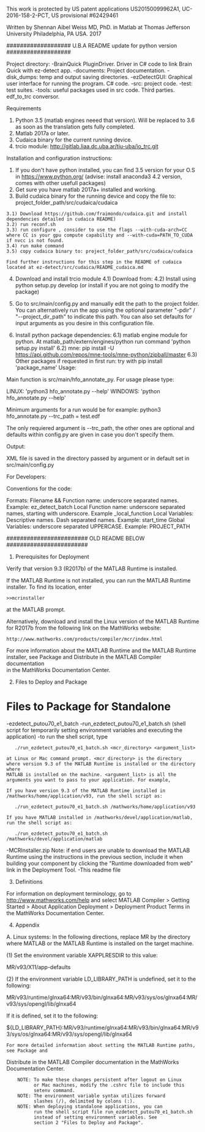 This work is protected by US patent applications US20150099962A1,
 UC-2016-158-2-PCT, US provisional #62429461

 Written by Shennan Aibel Weiss MD, PhD. in Matlab at Thomas Jefferson University
 Philadelphia, PA USA. 2017

###################         U.B.A README update for python version        ################### 

Project directory: 
  -BrainQuick PluginDriver. Driver in C# code to link Brain Quick with ez-detect app.
  -documents: Project documentation.
  -disk_dumps: temp and output saving directories.
  -ezDetectGUI: Graphical user interface for running the program. C# code.
  -src: project code.
  -test: test suites.
  -tools: useful packages used in src code. Third parties. edf_to_trc conversor.

Requirements 

  1) Python 3.5 (matlab engines neeed that version). Will be replaced to 3.6 as soon as the translation gets fully completed.
  2) Matlab 2017a or later. 
  3) Cudaica binary for the current running device.
  4) trcio module: http://gitlab.liaa.dc.uba.ar/tju-uba/io_trc.git


Installation and configuration instructions:
 
  1) If you don't have python installed, you can find 3.5 version for your O.S in https://www.python.org/ (advise: install anaconda3 4.2 version, comes with other usefull packages)
  2) Get sure you have matlab 2017a+ installed and working. 
  3) Build cudaica binary for the running device and copy the file to: project_folder_path/src/cudaica/cudaica
    
    3.1) Download https://github.com/fraimondo/cudaica.git and install dependencies detailed in cudaica README)
    3.2) run reconf.sh
    3.3) run configure , consider to use the flags --with-cuda-arch=CC where CC is your gpu compute capability and --with-cuda=PATH_TO_CUDA if nvcc is not found.
    3.4) run make command
    3.5) copy cudaica binary to: project_folder_path/src/cudaica/cudaica
    
    Find further instructions for this step in the README of cudaica located at ez-detect/src/cudaica/README_cudaica.md
    
  4) Download and install trcio module
    4.1) Download from: 
    4.2) Install using python setup.py develop (or install if you are not going to modify the package) 

  5) Go to src/main/config.py and manually edit the path to the project folder. You can alternatively run the app using the optional parameter "-pdir" / "--project_dir_path" to indicate this path. 
  You can also set defaults for input arguments as you desire in this configuration file.

  6) Install python package dependencies:
    6.1) matlab engine module for python. At matlab_path/extern/engines/python run command 'python setup.py install'
    6.2) mne: pip install -U https://api.github.com/repos/mne-tools/mne-python/zipball/master
    6.3) Other packages if requested in first run: try with pip install 'package_name'
Usage:

Main function is src/main/hfo_annotate_py. For usage please type: 

 LINUX: 'python3 hfo_annotate.py --help'
 WINDOWS: 'python hfo_annotate.py --help'

Minimum arguments for a run would be for example: python3 hfo_annotate.py --trc_path = test.edf

The only requiered argument is --trc_path, the other ones are optional and
defaults within config.py are given in case you don't specify them.
 
Output: 

XML file is saved in the directory passed by argument or in default set in src/main/config.py


For Developers:

Conventions for the code:

  Formats:
      Filename && Function name: underscore separated names. Example: ez_detect_batch
      Local Function name: underscore separated names, starting with underscore. Example _local_function
      Local Variables: Descriptive names. Dash separated names. Example: start_time
      Global Variables: underscore separated UPPERCASE. Example: PROJECT_PATH


 ########################       OLD README BELOW         ########################
 

1. Prerequisites for Deployment 

Verify that version 9.3 (R2017b) of the MATLAB Runtime is installed.   

If the MATLAB Runtime is not installed, you can run the MATLAB Runtime installer.
To find its location, enter
  
    >>mcrinstaller
      
at the MATLAB prompt.

Alternatively, download and install the Linux version of the MATLAB Runtime for R2017b 
from the following link on the MathWorks website:

    http://www.mathworks.com/products/compiler/mcr/index.html
   
For more information about the MATLAB Runtime and the MATLAB Runtime installer, see 
Package and Distribute in the MATLAB Compiler documentation  
in the MathWorks Documentation Center.    


2. Files to Deploy and Package

Files to Package for Standalone 
================================
-ezdetect_putou70_e1_batch 
-run_ezdetect_putou70_e1_batch.sh (shell script for temporarily setting environment 
                                   variables and executing the application)
   -to run the shell script, type
   
       ./run_ezdetect_putou70_e1_batch.sh <mcr_directory> <argument_list>
       
    at Linux or Mac command prompt. <mcr_directory> is the directory 
    where version 9.3 of the MATLAB Runtime is installed or the directory where 
    MATLAB is installed on the machine. <argument_list> is all the 
    arguments you want to pass to your application. For example, 

    If you have version 9.3 of the MATLAB Runtime installed in 
    /mathworks/home/application/v93, run the shell script as:
    
       ./run_ezdetect_putou70_e1_batch.sh /mathworks/home/application/v93
       
    If you have MATLAB installed in /mathworks/devel/application/matlab, 
    run the shell script as:
    
       ./run_ezdetect_putou70_e1_batch.sh /mathworks/devel/application/matlab
-MCRInstaller.zip
    Note: if end users are unable to download the MATLAB Runtime using the
    instructions in the previous section, include it when building your 
    component by clicking the "Runtime downloaded from web" link in the
    Deployment Tool.
-This readme file 

3. Definitions

For information on deployment terminology, go to
http://www.mathworks.com/help and select MATLAB Compiler >
Getting Started > About Application Deployment >
Deployment Product Terms in the MathWorks Documentation
Center.

4. Appendix 

A. Linux systems:
In the following directions, replace MR by the directory where MATLAB or the MATLAB 
   Runtime is installed on the target machine.

(1) Set the environment variable XAPPLRESDIR to this value:

MR/v93/X11/app-defaults


(2) If the environment variable LD_LIBRARY_PATH is undefined, set it to the following:

MR/v93/runtime/glnxa64:MR/v93/bin/glnxa64:MR/v93/sys/os/glnxa64:MR/v93/sys/opengl/lib/glnxa64

If it is defined, set it to the following:

${LD_LIBRARY_PATH}:MR/v93/runtime/glnxa64:MR/v93/bin/glnxa64:MR/v93/sys/os/glnxa64:MR/v93/sys/opengl/lib/glnxa64

    For more detailed information about setting the MATLAB Runtime paths, see Package and 
   Distribute in the MATLAB Compiler documentation in the MathWorks Documentation Center.


     
        NOTE: To make these changes persistent after logout on Linux 
              or Mac machines, modify the .cshrc file to include this  
              setenv command.
        NOTE: The environment variable syntax utilizes forward 
              slashes (/), delimited by colons (:).  
        NOTE: When deploying standalone applications, you can
              run the shell script file run_ezdetect_putou70_e1_batch.sh 
              instead of setting environment variables. See 
              section 2 "Files to Deploy and Package".    






